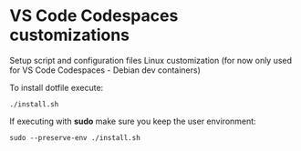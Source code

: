 # VS Code Codespaces customizations

Setup script and configuration files Linux customization
(for now only used for VS Code Codespaces - Debian dev containers)


To install dotfile execute:
```shell
./install.sh
```

If executing with **sudo** make sure you keep the user environment:

```shell
sudo --preserve-env ./install.sh
```
